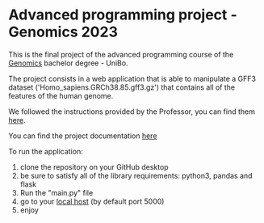 # Advanced programming project - Genomics 2023
This is the final project of the advanced programming course of the [Genomics](https://corsi.unibo.it/1cycle/Genomics) bachelor degree - UniBo.

The project consists in a web application that is able to manipulate a GFF3 dataset ('Homo_sapiens.GRCh38.85.gff3.gz') that contains all of the features of the human genome.

We followed the instructions provided by the Professor, you can find them [here](MarkdownFiles/Project_specification.md).

You can find the project documentation [here](MarkdownFiles/Documentation.md)

To run the application:
1. clone the repository on your GitHub desktop
2. be sure to satisfy all of the library requirements: python3, pandas and flask
3. Run the "main.py" file
4. go to your [local host](http://127.0.0.1:5000/) (by default port 5000)
5. enjoy